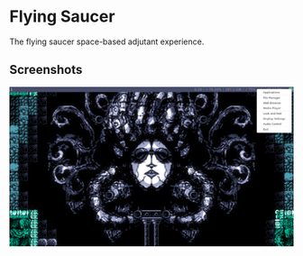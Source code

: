 # Flying Saucer 
The flying saucer space-based adjutant experience.

## Screenshots
![1](images/1.png)
